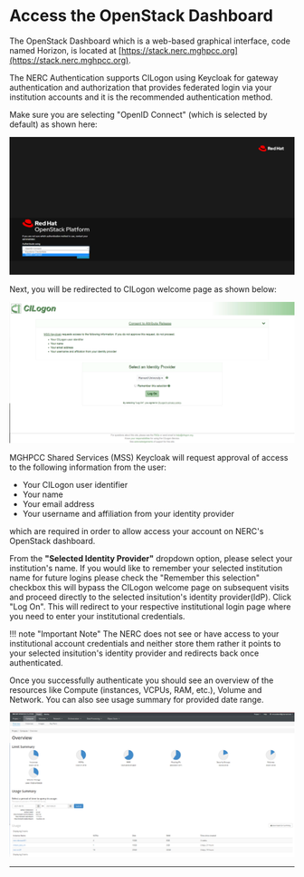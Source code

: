 # Access the OpenStack Dashboard

The OpenStack Dashboard which is a web-based graphical interface, code named
Horizon, is located at [https://stack.nerc.mghpcc.org](https://stack.nerc.mghpcc.org).

The NERC Authentication supports CILogon using Keycloak for gateway authentication
and authorization that provides federated login via your institution accounts and
it is the recommended authentication method.

Make sure you are selecting "OpenID Connect" (which is selected by default) as
shown here:

![OpenID Connect](images/openstack_login.png)

Next, you will be redirected to CILogon welcome page as shown below:

![CILogon Welcome Page](images/CILogon_interface.png)

MGHPCC Shared Services (MSS) Keycloak will request approval of access to the
following information from the user:

- Your CILogon user identifier
- Your name
- Your email address
- Your username and affiliation from your identity provider

which are required in order to allow access your account on NERC's OpenStack
dashboard.

From the **"Selected Identity Provider"** dropdown option, please select your institution's
name. If you would like to remember your selected institution name for future
logins please check the "Remember this selection" checkbox this will bypass the
CILogon welcome page on subsequent visits and proceed directly to the selected insitution's
identity provider(IdP). Click "Log On". This will redirect to your respective institutional
login page where you need to enter your institutional credentials.

!!! note "Important Note"
    The NERC does not see or have access to your institutional account credentials
    and neither store them rather it points to your selected insitution's identity
    provider and redirects back once authenticated.

Once you successfully authenticate you should see an overview of the resources
like Compute (instances, VCPUs, RAM, etc.), Volume and Network. You can also
see usage summary for provided date range.

![OpenStack Horizon dashboard](images/horizon_dashboard.png)

---
